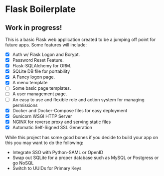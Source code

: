 # Flask Boilerplate
## Work in progress!

This is a basic Flask web application created to be a jumping off point for future apps. Some features will include:
- [X] Auth w/ Flask Logon and Bcrypt.
- [X] Password Reset Feature.
- [X] Flask-SQLAlchemy for ORM.
- [X] SQLite DB file for portability
- [X] A Fancy logon page.
- [X] A menu template
- [ ] Some basic page templates.
- [ ] A user management page.
- [ ] An easy to use and flexible role and action system for managing permissions
- [X] Docker and Docker-Compose files for easy deployment
- [X] Gunicorn WSGI HTTP Server
- [X] NGINX for reverse proxy and serving static files
- [X] Automatic Self-Signed SSL Generation

While this project has some good bones if you decide to build your app on this you may want to do the following:
- Integrate SSO with Python-SAML or OpenID
- Swap out SQLite for a proper database such as MySQL or Postgress or go NoSQL
- Switch to UUIDs for Primary Keys
